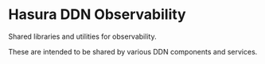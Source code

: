 # Hasura DDN Observability

Shared libraries and utilities for observability.

These are intended to be shared by various DDN components and services.
